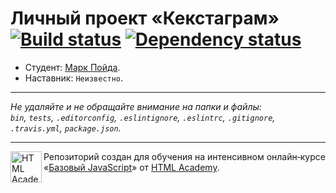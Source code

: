 # Личный проект «Кекстаграм» [![Build status][travis-image]][travis-url] [![Dependency status][dependency-image]][dependency-url]

* Студент: [Марк Пойда](https://up.htmlacademy.ru/javascript/6/user/228983).
* Наставник: `Неизвестно`.

---

_Не удаляйте и не обращайте внимание на папки и файлы:_<br>
_`bin`, `tests`, `.editorconfig`, `.eslintignore`, `.eslintrc`, `.gitignore`, `.travis.yml`, `package.json`._

---

<a href="https://htmlacademy.ru/intensive/javascript"><img align="left" width="50" height="50" title="HTML Academy" src="https://up.htmlacademy.ru/static/img/intensive/javascript/logo-for-github.svg"></a>

Репозиторий создан для обучения на интенсивном онлайн‑курсе «[Базовый JavaScript](https://htmlacademy.ru/intensive/javascript)» от [HTML Academy](https://htmlacademy.ru).

[travis-image]: https://travis-ci.org/htmlacademy-javascript/228983-kekstagram.svg?branch=master
[travis-url]: https://travis-ci.org/htmlacademy-javascript/228983-kekstagram
[dependency-image]: https://david-dm.org/htmlacademy-javascript/228983-kekstagram.svg?style=flat-square
[dependency-url]: https://david-dm.org/htmlacademy-javascript/228983-kekstagram
